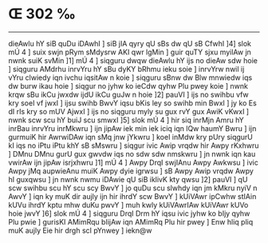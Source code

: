 # Œ 302 ‰
---
dieAwlu hY siB quDu iDAwhI ] siB jIA qyry qU sBs dw qU sB CfwhI
]4] slok mÚ 4 ] suix swjn pRym sMdysrw AKI qwr lgMin ] guir quTY
sjxu myilAw jn nwnk suiK svMin ]1] mÚ 4 ] siqguru dwqw dieAwlu hY
ijs no dieAw sdw hoie ] siqguru AMdrhu inrvYru hY sBu dyKY bRhmu ieku soie
] inrvYrw nwil ij vYru clwiedy iqn ivchu iqsitAw n koie ] siqguru
sBnw dw Blw mnwiedw iqs dw burw ikau hoie ] siqgur no jyhw ko ieCdw
qyhw Plu pwey koie ] nwnk krqw sBu ikCu jwxdw ijdU ikCu guJw n hoie
]2] pauVI ] ijs no swihbu vfw kry soeI vf jwxI ] ijsu swihb BwvY
iqsu bKis ley so swihb min BwxI ] jy ko Es dI rIs kry so mUV AjwxI ]
ijs no siqguru myly su gux rvY gux AwiK vKwxI ] nwnk scw scu hY buiJ
scu smwxI ]5] slok mÚ 4 ] hir siq inrMjn Amru hY inrBau inrvYru
inrMkwru ] ijn jipAw iek min iek iciq iqn lQw haumY Bwru ] ijn
gurmuiK hir AwrwiDAw iqn sMq jnw jYkwru ] koeI inMdw kry pUry siqgurU kI
iqs no iPtu iPtu khY sB sMswru ] siqgur ivic Awip vrqdw hir Awpy
rKxhwru ] DMnu DMnu gurU gux gwvdw iqs no sdw sdw nmskwru ] jn nwnk
iqn kau vwirAw ijn jipAw isrjxhwru ]1] mÚ 4 ] Awpy DrqI swjIAnu
Awpy Awkwsu ] ivic Awpy jMq aupwieAnu muiK Awpy dyie igrwsu ] sB Awpy
Awip vrqdw Awpy hI guxqwsu ] jn nwnk nwmu iDAwie qU siB iklivK
kty qwsu ]2] pauVI ] qU scw swihbu scu hY scu scy BwvY ] jo quDu scu
slwhdy iqn jm kMkru nyiV n AwvY ] iqn ky muK dir aujly ijn hir ihrdY
scw BwvY ] kUiVAwr ipCwhw stIAin kUVu ihrdY kptu mhw duKu pwvY ] muh
kwly kUiVAwrIAw kUiVAwr kUVo hoie jwvY ]6] slok mÚ 4 ] siqguru DrqI
Drm hY iqsu ivic jyhw ko bIjy qyhw Plu pwie ] gurisKI AMimRqu bIijAw iqn
AMimRq Plu hir pwey ] Enw hliq pliq muK aujly Eie hir drgh scI
pYnwey ] iekn@w
####
